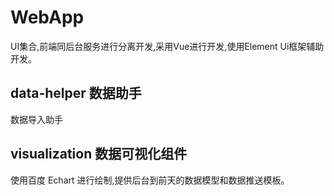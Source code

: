 # WebApp

UI集合,前端同后台服务进行分离开发,采用Vue进行开发,使用Element Ui框架辅助开发。

## data-helper 数据助手
数据导入助手

## visualization 数据可视化组件
使用百度 Echart 进行绘制,提供后台到前天的数据模型和数据推送模板。

